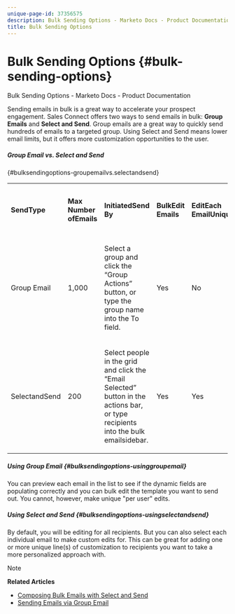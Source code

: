 ```yaml
---
unique-page-id: 37356575
description: Bulk Sending Options - Marketo Docs - Product Documentation
title: Bulk Sending Options
---
```


# Bulk Sending Options {#bulk-sending-options}

Bulk Sending Options - Marketo Docs - Product Documentation

Sending emails in bulk is a great way to accelerate your prospect engagement. Sales Connect offers two ways to send emails in bulk: **Group Emails** and **Select and Send**. Group emails are a great way to quickly send hundreds of emails to a targeted group. Using Select and Send means lower email limits, but it offers more customization opportunities to the user.

##### Group Email vs. Select and Send  
{#bulksendingoptions-groupemailvs.selectandsend}

<table class="wrapped confluenceTable"> 
 <colgroup> 
  <col> 
  <col> 
  <col> 
  <col> 
  <col> 
  <col> 
 </colgroup> 
 <tbody> 
  <tr> 
   <th><p class="Paragraph SCXW68179703 BCX0" style="text-align: left;"><span class="TextRun SCXW68179703 BCX0">Send</span><span class="TextRun SCXW68179703 BCX0">Type</span></p></th> 
   <th><p class="Paragraph SCXW68179703 BCX0" style="text-align: left;"><span class="TextRun Highlight SCXW68179703 BCX0">Max Number of</span><span class="TextRun Highlight SCXW68179703 BCX0">E</span><span class="TextRun Highlight SCXW68179703 BCX0">mails</span></p></th> 
   <th><p class="Paragraph SCXW68179703 BCX0" style="text-align: left;"><span class="TextRun SCXW68179703 BCX0">Initiated</span><span class="TextRun SCXW68179703 BCX0">Send By</span></p></th> 
   <th><p class="Paragraph SCXW68179703 BCX0" style="text-align: left;"><span class="TextRun SCXW68179703 BCX0">Bulk</span><span class="TextRun SCXW68179703 BCX0">Edit Emails</span></p></th> 
   <th><p class="Paragraph SCXW68179703 BCX0" style="text-align: left;"><span class="TextRun Highlight SCXW68179703 BCX0">Edit</span><span class="TextRun Highlight SCXW68179703 BCX0">Each Email</span><span class="TextRun Highlight SCXW68179703 BCX0">Uniquely</span></p></th> 
   <th><p class="Paragraph SCXW68179703 BCX0" style="text-align: left;"><span class="TextRun SCXW68179703 BCX0">Template &amp;</span><span class="TextRun SCXW68179703 BCX0">Dynamic Field Support</span></p></th> 
  </tr> 
  <tr> 
   <td><p class="Paragraph SCXW68179703 BCX0" style="text-align: left;"><span class="TextRun SCXW68179703 BCX0">Group Email</span></p></td> 
   <td><p class="Paragraph SCXW68179703 BCX0" style="text-align: left;"><span class="TextRun Highlight SCXW68179703 BCX0">1,000</span></p></td> 
   <td><p class="Paragraph SCXW68179703 BCX0" style="text-align: left;"><span class="TextRun SCXW68179703 BCX0">Select a group and click</span><span class="TextRun SCXW68179703 BCX0"> the </span><span class="TextRun SCXW68179703 BCX0">“Group Actions” button</span><span class="TextRun SCXW68179703 BCX0">, or type the group name into the To field. </span></p></td> 
   <td><p class="Paragraph SCXW68179703 BCX0" style="text-align: left;"><span class="TextRun SCXW68179703 BCX0">Yes</span></p></td> 
   <td><p class="Paragraph SCXW68179703 BCX0" style="text-align: left;"><span class="TextRun Highlight SCXW68179703 BCX0">No</span></p></td> 
   <td><p class="Paragraph SCXW68179703 BCX0" style="text-align: left;"><span class="TextRun SCXW68179703 BCX0">Yes</span></p></td> 
  </tr> 
  <tr> 
   <td><p class="Paragraph SCXW68179703 BCX0" style="text-align: left;"><span class="TextRun SCXW68179703 BCX0">Select</span><span class="TextRun SCXW68179703 BCX0">and</span><span class="TextRun SCXW68179703 BCX0">Send</span></p></td> 
   <td><p class="Paragraph SCXW68179703 BCX0" style="text-align: left;"><span class="TextRun Highlight SCXW68179703 BCX0">200</span></p></td> 
   <td><p class="Paragraph SCXW68179703 BCX0" style="text-align: left;"><span class="TextRun SCXW68179703 BCX0">Select people in the grid and click the “Email Selected” button in the actions bar</span><span class="EOP SCXW68179703 BCX0">, o</span><span class="TextRun SCXW68179703 BCX0">r type recipients into the bulk email</span><span class="TextRun SCXW68179703 BCX0">sidebar</span><span class="EOP SCXW68179703 BCX0">.</span></p></td> 
   <td><p class="Paragraph SCXW68179703 BCX0" style="text-align: left;"><span class="TextRun SCXW68179703 BCX0">Yes</span></p></td> 
   <td><p class="Paragraph SCXW68179703 BCX0" style="text-align: left;"><span class="TextRun Highlight SCXW68179703 BCX0">Yes</span></p></td> 
   <td><p class="Paragraph SCXW68179703 BCX0" style="text-align: left;"><span class="TextRun SCXW68179703 BCX0">Yes</span></p></td> 
  </tr> 
 </tbody> 
</table>

##### Using Group Email {#bulksendingoptions-usinggroupemail}

You can preview each email in the list to see if the dynamic fields are populating correctly and you can bulk edit the template you want to send out. You cannot, however, make unique "per user" edits.&nbsp; &nbsp;

##### Using Select and Send {#bulksendingoptions-usingselectandsend}

By default, you will be editing for all recipients. But you can also select each individual email to make custom edits for. This can be great for adding one or more unique line(s) of customization to recipients you want to take a more personalized approach with.

>[!NOTE]
>
>**Related Articles**
>
>* [Composing Bulk Emails with Select and Send](http://docs.marketo.com/display/public/DOCS/Composing+Bulk+Emails+with+Select+and+Send#ComposingBulkEmailswithSelectandSend-SendingEmails)
>* [Sending Emails via Group Email](http://docs.marketo.com/x/KAQ6Ag)
>

